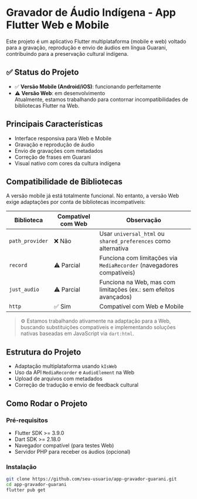# Gravador de Áudio Indígena - App Flutter Web e Mobile

Este projeto é um aplicativo Flutter multiplataforma (mobile e web) voltado para a gravação, reprodução e envio de áudios em língua Guarani, contribuindo para a preservação cultural indígena.

## ✅ Status do Projeto

- ✅ **Versão Mobile (Android/iOS)**: funcionando perfeitamente
- ⚠️ **Versão Web**: em desenvolvimento  
  Atualmente, estamos trabalhando para contornar incompatibilidades de bibliotecas Flutter na Web.

## Principais Características

- Interface responsiva para Web e Mobile
- Gravação e reprodução de áudio
- Envio de gravações com metadados
- Correção de frases em Guarani
- Visual nativo com cores da cultura indígena

## Compatibilidade de Bibliotecas

A versão mobile já está totalmente funcional. No entanto, a versão Web exige adaptações por conta de bibliotecas incompatíveis:

| Biblioteca           | Compatível com Web | Observação |
|---------------------|--------------------|------------|
| `path_provider`     | ❌ Não             | Usar `universal_html` ou `shared_preferences` como alternativa |
| `record`            | ⚠️ Parcial        | Funciona com limitações via `MediaRecorder` (navegadores compatíveis) |
| `just_audio`        | ⚠️ Parcial        | Funciona na Web, mas com limitações (ex.: sem efeitos avançados) |
| `http`              | ✅ Sim            | Compatível com Web e Mobile |

> ⚙️ Estamos trabalhando ativamente na adaptação para a Web, buscando substituições compatíveis e implementando soluções nativas baseadas em JavaScript via `dart:html`.

## Estrutura do Projeto

- Adaptação multiplataforma usando `kIsWeb`
- Uso da API `MediaRecorder` e `AudioElement` na Web
- Upload de arquivos com metadados
- Correção de tradução e envio de feedback cultural

## Como Rodar o Projeto

### Pré-requisitos

- Flutter SDK >= 3.9.0
- Dart SDK >= 2.18.0
- Navegador compatível (para testes Web)
- Servidor PHP para receber os áudios (opcional)

### Instalação

```bash
git clone https://github.com/seu-usuario/app-gravador-guarani.git
cd app-gravador-guarani
flutter pub get

